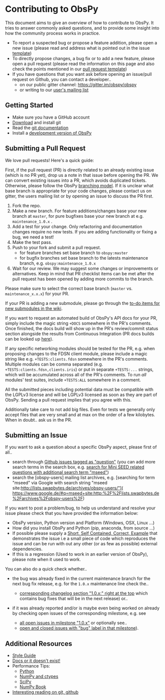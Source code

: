 # Contributing to ObsPy

This document aims to give an overview of how to contribute to ObsPy. It tries
to answer commonly asked questions, and to provide some insight into how the
community process works in practice.

* To report a suspected bug or propose a feature addition, please open a new issue (please read and address what is pointed out in the issue [template](https://github.com/obspy/obspy/blob/master/.github/ISSUE_TEMPLATE.md))
* To directly propose changes, a bug fix or to add a new feature, please open a pull request (please read the information on this page and also check the points mentioned in our [pull request template](https://github.com/obspy/obspy/blob/master/.github/PULL_REQUEST_TEMPLATE.md))
* If you have questions that you want ask before opening an issue/pull request on Github, you can contact a developer..
   * on our public gitter channel: https://gitter.im/obspy/obspy
   * or writing to our [user's mailing list](https://github.com/obspy/obspy/wiki#obspy-users)

## Getting Started

 * Make sure you have a GitHub account
 * [Download](https://git-scm.com/downloads) and install git
 * Read the [git documentation](https://git-scm.com/book/en/Git-Basics)
 * Install a [development version of ObsPy](https://github.com/obspy/obspy/wiki/Developer-Installation)

## Submitting a Pull Request

We love pull requests! Here's a quick guide:

First, if the pull request (PR) is directly related to an already existing issue (which is no PR yet), drop us a note in that issue before opening the PR. We can convert existing issues into a PR, which avoids duplicated tickets. Otherwise, please follow the ObsPy [branching model](https://github.com/obspy/obspy/wiki/ObsPy-Git-Branching-Model). If it is unclear what base branch is appropriate for your code changes, please contact us on gitter, the users mailing list or by opening an issue to discuss the PR first.

 1. Fork the repo.
 2. Make a new branch. For feature additions/changes base your new branch at `master`, for pure bugfixes base your new branch at e.g. `maintenance_1.0.x` .
 3. Add a test for your change. Only refactoring and documentation changes require no new tests. If you are adding functionality or fixing a bug, we need a test!
 4. Make the test pass.
 5. Push to your fork and submit a pull request.
    - for feature branches set base branch to `obspy:master`
    - for bugfix branches set base branch to the latests maintenance branch, e.g. `obspy:maintenance_1.0.x`
 6. Wait for our review. We may suggest some changes or improvements or alternatives. Keep in mind that PR checklist items can be met after the pull request has been opened by adding more commits to the branch.

Please make sure to select the correct base branch (`master` vs. `maintenance_x.x.x`) for your PR.

If your PR is adding a new submodule, please go through the [to-do items for new submodules in the wiki](https://github.com/obspy/obspy/wiki/How-to%3A-add-a-new-submodule).

If you want to request an automated build of ObsPy's API docs for your PR, simply include the magic string `+DOCS` somewhere in the PR's comments. Once finished, the docs build will show up in the PR's review/commit status section alongside the results from Continuous Integration (PR docs builds can be looked up [here](http://docs.obspy.org/pull-requests/)).

If any specific networking modules should be tested for the PR, e.g. when proposing changes to the FDSN client module, please include a magic string like e.g. `+TESTS:clients.fdsn` somewhere in the PR's comments. Multiple modules can be comma separated (e.g. `+TESTS:clients.fdsn,clients.iris`) or put in separate `+TESTS:...` strings, which will be accumulated across all of the PR's comments. To run *all* modules' test suites, include `+TESTS:ALL` somewhere in a comment.

All the submitted pieces including potential data must be compatible with the LGPLv3 license and will be LGPLv3 licensed as soon as they are part of ObsPy. Sending a pull request implies that you agree with this.

Additionally take care to not add big files. Even for tests we generally only accept files that are very small and at max on the order of a few kilobytes. When in doubt.. ask us in the PR.

## Submitting an Issue

If you want to ask a question about a specific ObsPy aspect, please first of all..

 * search through [Github issues tagged as "question"](https://github.com/obspy/obspy/issues?q=label%3Aquestion)
   (you can add more search terms in the search box, e.g.
   [search for Mini SEED related questions with additional search term "mseed"](
    https://github.com/obspy/obspy/issues?utf8=%E2%9C%93&q=label%3Aquestion+mseed))
 * search the [obspy-users] mailing list archives, e.g.
   [searching for term "mseed" via Google with search string "mseed site:http://lists.swapbytes.de/archives/obspy-users/"](
    https://www.google.de/#q=mseed+site:http:%2F%2Flists.swapbytes.de%2Farchives%2Fobspy-users%2F)

If you want to post a problem/bug, to help us understand and resolve your issue
please check that you have provided the information below:

*  ObsPy version, Python version and Platform (Windows, OSX, Linux ...)
*  How did you install ObsPy and Python (pip, anaconda, from source ...)
*  If possible please supply a [Short, Self Contained, Correct, Example](http://sscce.org/)
      that demonstrates the issue i.e a small piece of code which reproduces
      the issue and can be run with out any other (or as few as possible)
      external dependencies.
*  If this is a regression (Used to work in an earlier version of ObsPy),
      please note when it used to work.

You can also do a quick check whether..

 * the bug was already fixed in the current maintenance branch for the next bug
   fix release, e.g. for the `1.0.x` maintenance line check the..

   * [corresponding changelog section "1.0.x:" right at the top](
      https://github.com/obspy/obspy/blob/maintenance_1.0.x/CHANGELOG.txt)
      which contains bug fixes that will be in the next release) or..

 * if it was already reported and/or is maybe even being worked on already by
   checking open issues of the corresponding milestone, e.g. see

   * [all open issues in milestone "1.0.x"](
      https://github.com/obspy/obspy/milestones/1.0.x) or optionally see..
   * [open and closed issues with "bug" label in that milestone](
      https://github.com/obspy/obspy/issues?utf8=%E2%9C%93&q=milestone%3A1.0.x+label%3Abug+)).

## Additional Resources

 * [Style Guide](https://docs.obspy.org/coding_style.html)
 * [Docs or it doesn't exist!](http://lukeplant.me.uk/blog/posts/docs-or-it-doesnt-exist/)
 * Performance Tips:
    * [Python](https://wiki.python.org/moin/PythonSpeed/PerformanceTips)
    * [NumPy and ctypes](https://www.scipy.org/Cookbook/Ctypes)
    * [SciPy](https://wiki.scipy.org/PerformancePython)
    * [NumPy Book](http://csc.ucdavis.edu/~chaos/courses/nlp/Software/NumPyBook.pdf)
 * [Interesting reading on git, github](https://github.com/obspy/obspy/wiki/Interesting-Reading-on-Git%2C-GitHub)
